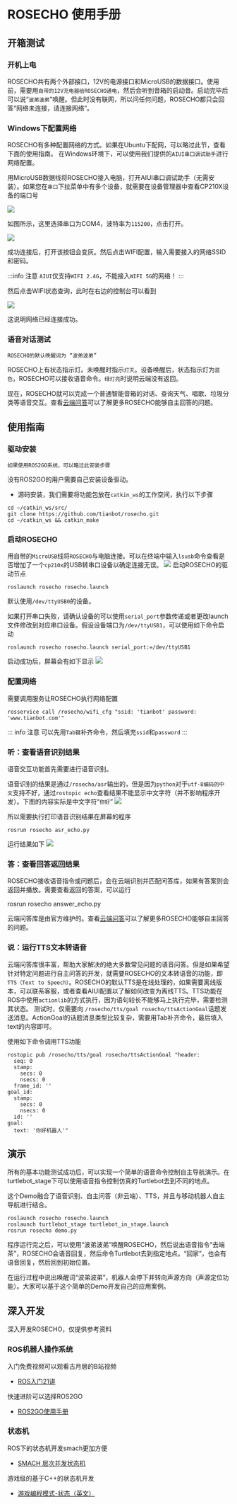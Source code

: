# ROSECHO 使用手册

## 开箱测试
### 开机上电

ROSECHO共有两个外部接口，12V的电源接口和MicroUSB的数据接口。使用前，需要用`自带的12V充电器给ROSECHO通电`，然后会听到音箱的启动音。启动完毕后可以说“`波弟波弟`”唤醒。但此时没有联网，所以问任何问题，ROSECHO都只会回答“网络未连接，请连接网络”。

### Windows下配置网络

ROSECHO有多种配置网络的方式。如果在Ubuntu下配网，可以略过此节，查看下面的使用指南。
在Windows环境下，可以使用我们提供的`AIUI串口调试助手`进行网络配置。

用MicroUSB数据线将ROSECHO接入电脑，打开AIUI串口调试助手（无需安装）。如果您在`串口`下拉菜单中有多个设备，就需要在设备管理器中查看CP210X设备的端口号

![](https://img.kancloud.cn/a6/aa/a6aade5f8439ff9c7ad794596a6bfc37_407x50.png)

如图所示，这里选择串口为COM4，波特率为`115200`，点击打开。

![](https://img.kancloud.cn/10/c1/10c1feb4b674a639bb9e398903ae1726_413x168.png)

成功连接后，打开该按钮会变灰。然后点击WIFI配置，输入需要接入的网络SSID和密码。

:::info 注意
`AIUI`仅支持`WIFI 2.4G`，不能接入`WIFI 5G`的网络！
:::

然后点击WIFI状态查询，此时在右边的控制台可以看到

![](https://img.kancloud.cn/c3/db/c3db21981b1f2976cd461926e5ed68a0_543x37.png)

这说明网络已经连接成功。
### 语音对话测试

`ROSECHO的默认唤醒词为 “波弟波弟”`

ROSECHO上有状态指示灯。未唤醒时指示`灯灭`。设备唤醒后，状态指示灯为`蓝色`，ROSECHO可以接收语音命令。`绿灯亮`时说明云端没有返回。

现在，ROSECHO就可以完成一个普通智能音箱的对话、查询天气、唱歌、垃圾分类等语音交互。查看[云端问答](/rosecho/guide/qa-in-cloud.md)可以了解更多ROSECHO能够自主回答的问题。

## 使用指南
### 驱动安装

`如果使用ROS2GO系统，可以略过此安装步骤`

没有ROS2GO的用户需要自己安装设备驱动。

- 源码安装，我们需要将功能包放在`catkin_ws`的工作空间，执行以下步骤

```shell
cd ~/catkin_ws/src/
git clone https://github.com/tianbot/rosecho.git
cd ~/catkin_ws && catkin_make
```

### 启动ROSECHO

用自带的`MicroUSB`线将`ROSECHO`与电脑连接。可以在终端中输入`lsusb`命令查看是否增加了一个`cp210x`的USB转串口设备以确定连接无误。
![](https://img.kancloud.cn/2d/de/2dde8489603b852c767ad0bcf71741e4_724x38.png)
启动ROSECHO的驱动节点
```shell
roslaunch rosecho rosecho.launch
```
默认使用`/dev/ttyUSB0`的设备。

如果打开串口失败，请确认设备的可以使用`serial_port`参数传递或者更改launch文件修改到对应串口设备。假设设备端口为`/dev/ttyUSB1`，可以使用如下命令启动
```shell
roslaunch rosecho rosecho.launch serial_port:=/dev/ttyUSB1
```
启动成功后，屏幕会有如下显示
![](https://img.kancloud.cn/63/7b/637bcc113889fde47899af9634eaaacc_450x96.png)

### 配置网络

需要调用服务让ROSECHO执行网络配置
```shell
rosservice call /rosecho/wifi_cfg "ssid: 'tianbot' password: 'www.tianbot.com'"
```
::: info 注意
可以先用`Tab键`补齐命令，然后填充`ssid`和`password`
:::

### 听：查看语音识别结果

语音交互功能首先需要进行语音识别。

语音识别的结果是通过`/rosecho/asr`输出的，但是因为`python`对于`utf-8编码的中文`支持不好，通过`rostopic echo`查看结果不能显示中文字符（并不影响程序开发）。下图的内容实际是中文字符“`你好`”
![](https://img.kancloud.cn/4b/13/4b13e335ef6b177b757e19b696f9bde9_357x37.png)

所以需要执行打印语音识别结果在屏幕的程序
```shell
rosrun rosecho asr_echo.py
```

运行结果如下
![](https://img.kancloud.cn/fb/83/fb83c97bce55fc572509ed11f0e5c5d8_651x35.png)

### 答：查看回答返回结果

ROSECHO接收语音指令或问题后，会在云端识别并匹配问答库，如果有答案则会返回并播放。需要查看返回的答案，可以运行

rosrun rosecho answer_echo.py

云端问答库是由官方维护的。查看[云端问答](/rosecho/guide/qa-in-cloud.md)可以了解更多ROSECHO能够自主回答的问题。
### 说：运行TTS文本转语音

云端问答库很丰富，帮助大家解决的绝大多数常见问题的语音问答。但是如果希望针对特定问题进行自主问答的开发，就需要ROSECHO的文本转语音的功能，即`TTS（Text to Speech）`。ROSECHO的默认TTS是在线处理的，如果需要离线版本，可以联系客服，或者查看AIUI配置以了解如何改变为离线TTS。TTS功能在ROS中使用`actionlib`的方式执行，因为语句较长不能够马上执行完毕，需要检测其状态。
测试时，仅需要向 `/rosecho/tts/goal rosecho/ttsActionGoal`话题发送消息。ActionGoal的话题消息类型比较复杂，需要用Tab补齐命令，最后填入text的内容即可。

使用如下命令调用TTS功能
```shell
rostopic pub /rosecho/tts/goal rosecho/ttsActionGoal "header:
  seq: 0
  stamp:
    secs: 0
    nsecs: 0
  frame_id: ''
goal_id:
  stamp:
    secs: 0
    nsecs: 0
  id: ''
goal:
  text: '你好机器人'"
```
## 演示

所有的基本功能测试成功后，可以实现一个简单的语音命令控制自主导航演示。在turtlebot_stage下可以使用语音指令控制仿真的Turtlebot去到不同的地点。

这个Demo融合了语音识别、自主问答（非云端）、TTS，并且与移动机器人自主导航进行结合。

```shell
roslaunch rosecho rosecho.launch
roslaunch turtlebot_stage turtlebot_in_stage.launch
rosrun rosecho demo.py
```

程序运行完之后，可以使用“波弟波弟”唤醒ROSECHO，然后说出语音指令“去端茶”，ROSECHO会语音回复，然后命令Turtlebot去到指定地点。“回家”，也会有语音回复，然后回到初始位置。

在运行过程中说出唤醒词“波弟波弟”，机器人会停下并转向声源方向（声源定位功能）。大家可以基于这个简单的Demo开发自己的应用案例。

## 深入开发

深入开发ROSECHO，仅提供参考资料

### ROS机器人操作系统

入门免费视频可以观看古月居的B站视频
- [ROS入门21讲](https://www.bilibili.com/video/BV1zt411G7Vn/)

快速进阶可以选择ROS2GO

- [ROS2GO使用手册](/ros2go/)

### 状态机

ROS下的状态机开发smach更加方便
- [SMACH 层次并发状态机](http://wiki.ros.org/smach)

游戏级的基于C++的状态机开发
- [游戏编程模式-状态（英文）](https://gameprogrammingpatterns.com/state.html)
